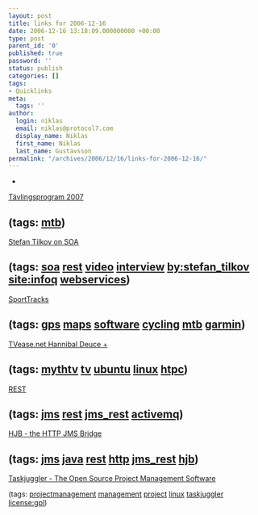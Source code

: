 ```yaml
---
layout: post
title: links for 2006-12-16
date: 2006-12-16 13:18:09.000000000 +00:00
type: post
parent_id: '0'
published: true
password: ''
status: publish
categories: []
tags:
- Quicklinks
meta:
  tags: ''
author:
  login: niklas
  email: niklas@protocol7.com
  display_name: Niklas
  first_name: Niklas
  last_name: Gustavsson
permalink: "/archives/2006/12/16/links-for-2006-12-16/"
---
```

- 
[Tävlingsprogram 2007](http://www.scf.se/files/%7BF6F057A6-40DA-42ED-9061-94EED267EFFF%7D.pdf)

(tags: [mtb](http://del.icio.us/protocol7/mtb))
- 
[Stefan Tilkov on SOA](http://www.infoq.com/interviews/Stefan-Tilkov-SOA)

(tags: [soa](http://del.icio.us/protocol7/soa) [rest](http://del.icio.us/protocol7/rest) [video](http://del.icio.us/protocol7/video) [interview](http://del.icio.us/protocol7/interview) [by:stefan\_tilkov](http://del.icio.us/protocol7/by:stefan_tilkov) [site:infoq](http://del.icio.us/protocol7/site:infoq) [webservices](http://del.icio.us/protocol7/webservices))
- 
[SportTracks](http://www.zonefivesoftware.com/SportTracks/)

(tags: [gps](http://del.icio.us/protocol7/gps) [maps](http://del.icio.us/protocol7/maps) [software](http://del.icio.us/protocol7/software) [cycling](http://del.icio.us/protocol7/cycling) [mtb](http://del.icio.us/protocol7/mtb) [garmin](http://del.icio.us/protocol7/garmin))
- 
[TVease.net Hannibal Deuce +](http://store02.prostores.com/servlet/tvease/Detail?no=8)

(tags: [mythtv](http://del.icio.us/protocol7/mythtv) [tv](http://del.icio.us/protocol7/tv) [ubuntu](http://del.icio.us/protocol7/ubuntu) [linux](http://del.icio.us/protocol7/linux) [htpc](http://del.icio.us/protocol7/htpc))
- 
[REST](http://www.activemq.org/site/rest.html)

(tags: [jms](http://del.icio.us/protocol7/jms) [rest](http://del.icio.us/protocol7/rest) [jms\_rest](http://del.icio.us/protocol7/jms_rest) [activemq](http://del.icio.us/protocol7/activemq))
- 
[HJB - the HTTP JMS Bridge](http://hjb.berlios.de/)

(tags: [jms](http://del.icio.us/protocol7/jms) [java](http://del.icio.us/protocol7/java) [rest](http://del.icio.us/protocol7/rest) [http](http://del.icio.us/protocol7/http) [jms\_rest](http://del.icio.us/protocol7/jms_rest) [hjb](http://del.icio.us/protocol7/hjb))
- 
[Taskjuggler - The Open Source Project Management Software](http://www.taskjuggler.org/)

(tags: [projectmanagement](http://del.icio.us/protocol7/projectmanagement) [management](http://del.icio.us/protocol7/management) [project](http://del.icio.us/protocol7/project) [linux](http://del.icio.us/protocol7/linux) [taskjuggler](http://del.icio.us/protocol7/taskjuggler) [license:gpl](http://del.icio.us/protocol7/license:gpl))
